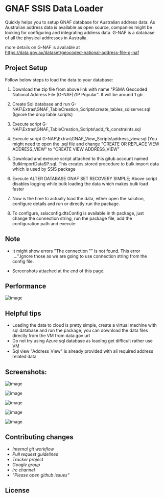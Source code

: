 # GNAF SSIS Data Loader

Quickly helps you to setup GNAF database for Australian address data. As Australian address data is available as open source, companies might be looking for configuring and integrating address data.
G-NAF is a database of all the physical addresses in Australia.

more details on G-NAF is available at https://data.gov.au/dataset/geocoded-national-address-file-g-naf

## Project Setup

Follow below steps to load the data to your database:

1) Download the zip file from above link with name "PSMA Geocoded National Address File (G-NAF)ZIP Popular". It will be around 1 gb

2) Create Sql database and run G-NAF\Extras\GNAF_TableCreation_Scripts\create_tables_sqlserver.sql (Ignore the drop table scripts)

3) Execute script G-NAF\Extras\GNAF_TableCreation_Scripts\add_fk_constraints.sql

4) Execute script G-NAF\Extras\GNAF_View_Scripts\address_view.sql (You might need to open the .sql file and change "CREATE OR REPLACE VIEW ADDRESS_VIEW" to "CREATE VIEW ADDRESS_VIEW"

5) Download and execure script attached to this gitub account named BulkImportDataSP.sql. This creates stored procedure to bulk import data which is used by SSIS package

6) Execute ALTER DATABASE GNAF SET RECOVERY SIMPLE;
Above script disables logging while bulk loading the data which makes bulk load faster

7) Now is the time to actually load the data, either open the solution, configure details and run or directly run the package.

8) To configure, ssisconfig.dtsConfig is available in th package, just change the connection string, run the package file, add the configuration path and execute.

## Note
- It might show errors "The connection "" is not found. This error ....".Ignore those as we are going to use connection string from the config file.

- Screenshots attached at the end of this page.

## Performance

![image](https://cloud.githubusercontent.com/assets/397213/14935371/82416bc2-0f12-11e6-8683-bb12a3bc0d02.png)

## Helpful tips

- Loading the data to cloud is pretty simple, create a virtual machine with sql database and run the package, you can download the data files directly from the VM from data.gov url
- Do not try using Azure sql database as loading get difficult rather use VM
- Sql view "Address_View" is already provided with all required address related data

## Screenshots:
![image](https://cloud.githubusercontent.com/assets/397213/14935096/32686ee2-0f09-11e6-9d51-c864f6a4c720.png)

![image](https://cloud.githubusercontent.com/assets/397213/14935109/8b9bae34-0f09-11e6-8459-2e1e94da136e.png)

![image](https://cloud.githubusercontent.com/assets/397213/14935124/0a5153dc-0f0a-11e6-9f69-e934eece2f59.png)

![image](https://cloud.githubusercontent.com/assets/397213/14935146/c0f91d0e-0f0a-11e6-8503-d91cc29e8d1f.png)

![image](https://cloud.githubusercontent.com/assets/397213/14935291/3b6afa4a-0f0f-11e6-88d2-ddd30b528f83.png)

## Contributing changes

- _Internal git workflow_
- _Pull request guidelines_
- _Tracker project_
- _Google group_
- _irc channel_
- _"Please open github issues"_

## License

